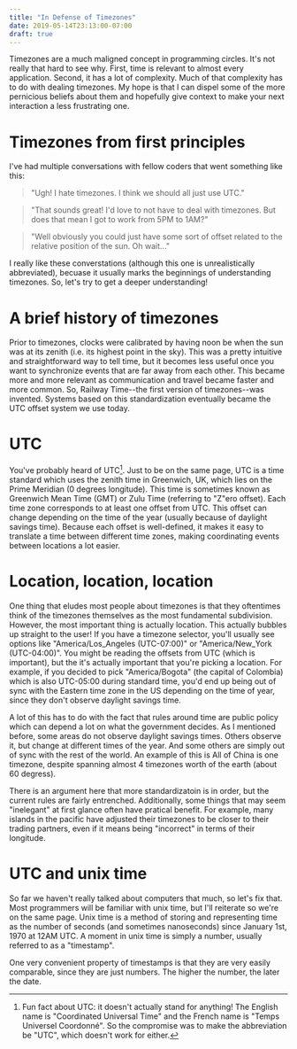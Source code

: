 ```yaml
---
title: "In Defense of Timezones"
date: 2019-05-14T23:13:00-07:00
draft: true
---
```


Timezones are a much maligned concept in programming circles. It's not really that hard to see why. First, time is relevant to almost every application. Second, it has a lot of complexity. Much of that complexity has to do with dealing timezones. My hope is that I can dispel some of the more pernicious beliefs about them and hopefully give context to make your next interaction a less frustrating one.

# Timezones from first principles

I've had multiple conversations with fellow coders that went something like this:

>"Ugh! I hate timezones. I think we should all just use UTC."

>"That sounds great! I'd love to not have to deal with timezones. But does that mean I got to work from 5PM to 1AM?"

>"Well obviously you could just have some sort of offset related to the relative position of the sun. Oh wait..."

I really like these converstations (although this one is unrealistically abbreviated), becuase it usually marks the beginnings of understanding timezones. So, let's try to get a deeper understanding!

# A brief history of timezones

Prior to timezones, clocks were calibrated by having noon be when the sun was at its zenith (i.e. its highest point in the sky). This was a pretty intuitive and straightforward way to tell time, but it becomes less useful once you want to synchronize events that are far away from each other. This became more and more relevant as communication and travel became faster and more common. So, Railway Time--the first version of timezones--was invented. Systems based on this standardization eventually became the UTC offset system we use today.

# UTC

You've probably heard of UTC[^1]. Just to be on the same page, UTC is a time standard which uses the zenith time in Greenwich, UK, which lies on the Prime Meridian (0 degrees longitude). This time is sometimes known as Greenwich Mean Time (GMT) or Zulu Time (referring to "Z"ero offset). Each time zone corresponds to at least one offset from UTC. This offset can change depending on the time of the year (usually because of daylight savings time). Because each offset is well-defined, it makes it easy to translate a time between different time zones, making coordinating events between locations a lot easier.

# Location, location, location

One thing that eludes most people about timezones is that they oftentimes think of the timezones themselves as the most fundamental subdivision. However, the most important thing is actually location. This actually bubbles up straight to the user! If you have a timezone selector, you'll usually see options like "America/Los\_Angeles (UTC-07:00)" or "America/New\_York (UTC-04:00)". You might be reading the offsets from UTC (which is important), but the it's actually important that you're picking a location. For example, if you decided to pick "America/Bogota" (the capital of Colombia) which is also UTC-05:00 during standard time, you'd end up being out of sync with the Eastern time zone in the US depending on the time of year, since they don't observe daylight savings time.

A lot of this has to do with the fact that rules around time are public policy which can depend a lot on what the government decides. As I mentioned before, some areas do not observe daylight savings times. Others observe it, but change at different times of the year. And some others are simply out of sync with the rest of the world. An example of this is All of China is one timezone, despite spanning almost 4 timezones worth of the earth (about 60 degress).

There is an argument here that more standardizatoin is in order, but the current rules are fairly entrenched. Additionally, some things that may seem "inelegant" at first glance often have pratical benefit. For example, many islands in the pacific have adjusted their timezones to be closer to their trading partners, even if it means being "incorrect" in terms of their longitude.

# UTC and unix time

So far we haven't really talked about computers that much, so let's fix that. Most programmers will be familiar with unix time, but I'll reiterate so we're on the same page. Unix time is a method of storing and representing time as the number of seconds (and sometimes nanoseconds) since January 1st, 1970 at 12AM UTC. A moment in unix time is simply a number, usually referred to as a "timestamp".

One very convenient property of timestamps is that they are very easily comparable, since they are just numbers. The higher the number, the later the date.

[^1]: Fun fact about UTC: it doesn't actually stand for anything! The English name is "Coordinated Universal Time" and the French name is "Temps Universel Coordonné". So the compromise was to make the abbreviation be "UTC", which doesn't work for either.
